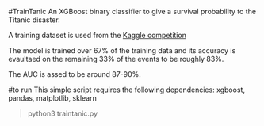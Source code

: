 #TrainTanic
An XGBoost binary classifier to give a survival probability to the Titanic disaster.

A training dataset is used from the [Kaggle competition](https://www.kaggle.com/competitions/titanic)

The model is trained over 67% of the training data and its accuracy is evaultaed on the remaining 33% of the events to be roughly 83%.

The AUC is assed to be around 87-90%.

#to run
This simple script requires the following dependencies: xgboost, pandas, matplotlib, sklearn
> python3 traintanic.py
